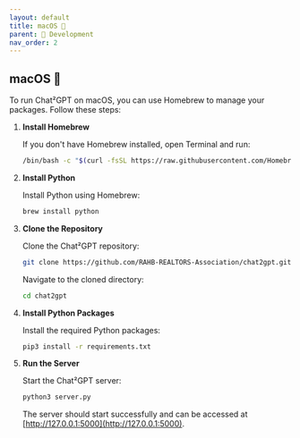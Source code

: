 ```yaml
---
layout: default
title: macOS 🍎
parent: 👷 Development
nav_order: 2
---
```


## macOS 🍎

To run Chat²GPT on macOS, you can use Homebrew to manage your packages. Follow these steps:

1. **Install Homebrew**

   If you don't have Homebrew installed, open Terminal and run:

   ```bash
   /bin/bash -c "$(curl -fsSL https://raw.githubusercontent.com/Homebrew/install/HEAD/install.sh)"
   ```

2. **Install Python**

   Install Python using Homebrew:

   ```bash
   brew install python
   ```

3. **Clone the Repository**

   Clone the Chat²GPT repository:

   ```bash
   git clone https://github.com/RAHB-REALTORS-Association/chat2gpt.git
   ```

   Navigate to the cloned directory:

   ```bash
   cd chat2gpt
   ```

4. **Install Python Packages**

   Install the required Python packages:

   ```bash
   pip3 install -r requirements.txt
   ```

5. **Run the Server**

   Start the Chat²GPT server:

   ```bash
   python3 server.py
   ```

   The server should start successfully and can be accessed at [http://127.0.0.1:5000](http://127.0.0.1:5000).
